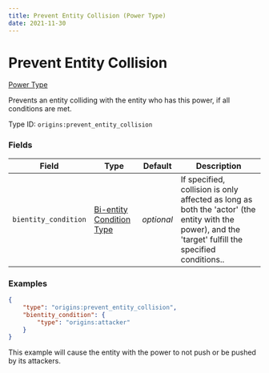 ```yaml
---
title: Prevent Entity Collision (Power Type)
date: 2021-11-30
---
```


# Prevent Entity Collision

[Power Type](../power_types.md)

Prevents an entity colliding with the entity who has this power, if all conditions are met. 

Type ID: `origins:prevent_entity_collision`


### Fields

Field  | Type | Default | Description
-------|------|---------|-------------
`bientity_condition` | [Bi-entity Condition Type](../bientity_condition_types.md) | _optional_ | If specified, collision is only affected as long as both the 'actor' (the entity with the power), and the 'target' fulfill the specified conditions..


### Examples

```json
{
    "type": "origins:prevent_entity_collision",
    "bientity_condition": {
        "type": "origins:attacker"
    }
}
```

This example will cause the entity with the power to not push or be pushed by its attackers.
